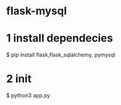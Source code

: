 # flask-mysql

# 1 install dependecies

$ pip install flask,flask_sqlalchemy, pymysql

# 2 init
$ python3 app.py
